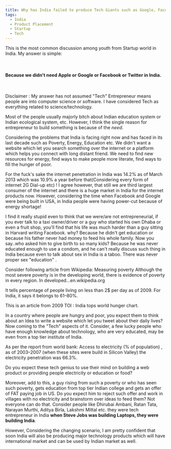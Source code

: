 ```yaml
---
title: Why has India failed to produce Tech Giants such as Google, Facebook etc?
tags:
  - India
  - Product Placement
  - Startup
  - Tech
---
```


This is the most common discussion among youth from Startup world in India. My answer is simple:
&nbsp;

&nbsp;

#### Because we didn't need Apple or Google or Facebook or Twitter in India.
&nbsp;

Disclaimer : My answer has not assumed "Tech" Entrepreneur means people are into computer science or software. I have considered Tech as everything related to science/technology.
&nbsp;

Most of the people usually majorly bitch about Indian education system or Indian ecological system, etc. However, I think the single reason for entrepreneur to build something is because of the *need*.
&nbsp;

Considering the problems that India is facing right now and has faced in its last decade such as Poverty, Energy, Education etc. We didn't want a website which let you search something over the internet or a platform which helps you connect with long distant friend. We need to find new resources for energy, find ways to make people more literate, find ways to fill the hunger of poor.
&nbsp;

For the fuck's sake the internet penetration in India was 14.2% as of March 2013 which was 10.9% a year before that(Considering every form of internet 2G Dial-up etc) ! I agree however, that still we are third largest consumer of the internet and there is a huge market in India for the internet products now. However, considering the time when Facebook and Google were being built in USA, in India people were having power-cut because of energy shortage!
&nbsp;

I find it really stupid even to think that we were/are not entrepreneurial, if you ever talk to a taxi owner/driver or a guy who started his own Dhaba or even a fruit shop, you'll find that his life was much harder than a guy sitting in Harvard writing Facebook. why? Because he didn't get education or because his father never had money to feed his whole family. Now you say..who asked him to give birth to so many kids? Because he was never educated enough to use a condom, and he can't really discuss such thing in India because even to talk about sex in India is a taboo. There was never proper sex "education" .
&nbsp;

Consider following article from Wikipedia:
Measuring poverty
Although the most severe poverty is in the developing world, there is evidence of poverty in every region. In developed…en.wikipedia.org
&nbsp;

It tells percentage of people living on less than 2$ per day as of 2009. For India, it says it belongs to 61–80%.
&nbsp;

This is an article from 2009 TOI : India tops world hunger chart.
&nbsp;

In a country where people are hungry and poor, you expect them to think about an Idea to write a website which let you tweet about their daily lives?
Now coming to the "Tech" aspects of it. Consider, a few lucky people who have enough knowledge about technology, who are very educated, may be even from a top tier institute of India.
&nbsp;

As per the report from world bank: Access to electricity (% of population) , as of 2003–2007 (when these sites were build in Silicon Valley) the electricity penetration was 66.3%.
&nbsp;

Do you expect these tech genius to use their mind on building a web product or providing people electricity or education or food?
&nbsp;

Moreover, add to this, a guy rising from such a poverty or who has seen such poverty, gets education from top tier Indian college and gets an offer of FAT paying job in US. Do you expect him to reject such offer and work in villages with no electricity and brainstorm over ideas to feed them? Not everyone can do that.
Consider people like Dhirubai Ambani, Ratan Tata, Narayan Murthi, Aditya Birla, Lakshmi Mittal etc. they were tech entrepreneur in India **when Steve Jobs was building Laptops, they were building India**.
&nbsp;

However, Considering the changing scenario, I am pretty confident that soon India will also be producing major technology products which will have international market and can be used by Indian market as well.